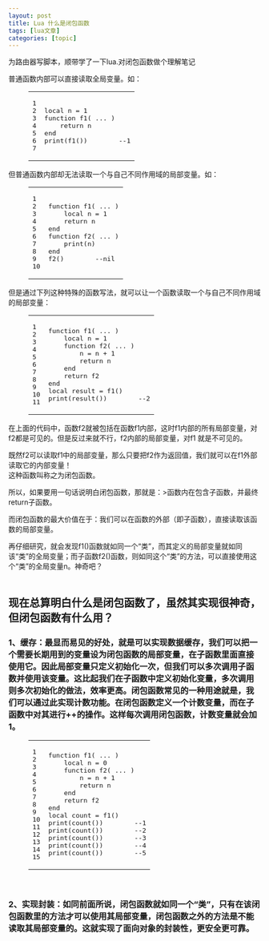 ```yaml
---
layout: post
title: Lua 什么是闭包函数 
tags: [lua文章]
categories: [topic]
---
```

<p>为路由器写脚本，顺带学了一下lua.对闭包函数做个理解笔记<br/></p>
<p>普通函数内部可以直接读取全局变量。如：<br/></p><figure class="highlight plain"><table><tbody><tr><td class="gutter"><pre><div class="line">1</div><div class="line">2</div><div class="line">3</div><div class="line">4</div><div class="line">5</div><div class="line">6</div><div class="line">7</div></pre></td><td class="code"><pre><div class="line">local n = 1</div><div class="line"></div><div class="line">function f1( ... )</div><div class="line">    return n</div><div class="line">end</div><div class="line"></div><div class="line">print(f1())        --1</div></pre></td></tr></tbody></table></figure><p></p>
<p>但普通函数内部却无法读取一个与自己不同作用域的局部变量。如：<br/></p><figure class="highlight plain"><table><tbody><tr><td class="gutter"><pre><div class="line">1</div><div class="line">2</div><div class="line">3</div><div class="line">4</div><div class="line">5</div><div class="line">6</div><div class="line">7</div><div class="line">8</div><div class="line">9</div><div class="line">10</div></pre></td><td class="code"><pre><div class="line">function f1( ... )</div><div class="line">    local n = 1</div><div class="line">    return n</div><div class="line">end</div><div class="line"></div><div class="line">function f2( ... )</div><div class="line">    print(n)</div><div class="line">end</div><div class="line"></div><div class="line">f2()        --nil</div></pre></td></tr></tbody></table></figure><p></p>
<p>但是通过下列这种特殊的函数写法，就可以让一个函数读取一个与自己不同作用域的局部变量：<br/></p><figure class="highlight plain"><table><tbody><tr><td class="gutter"><pre><div class="line">1</div><div class="line">2</div><div class="line">3</div><div class="line">4</div><div class="line">5</div><div class="line">6</div><div class="line">7</div><div class="line">8</div><div class="line">9</div><div class="line">10</div><div class="line">11</div></pre></td><td class="code"><pre><div class="line">function f1( ... )</div><div class="line">    local n = 1</div><div class="line">    function f2( ... )</div><div class="line">        n = n + 1</div><div class="line">        return n</div><div class="line">    end</div><div class="line">    return f2</div><div class="line">end</div><div class="line"></div><div class="line">local result = f1()</div><div class="line">print(result())        --2</div></pre></td></tr></tbody></table></figure><p></p>
<p>在上面的代码中，函数f2就被包括在函数f1内部，这时f1内部的所有局部变量，对f2都是可见的。但是反过来就不行，f2内部的局部变量，对f1 就是不可见的。</p>
<p>既然f2可以读取f1中的局部变量，那么只要把f2作为返回值，我们就可以在f1外部读取它的内部变量！<br/>这种函数叫称之为闭包函数。</p>
<p>所以，如果要用一句话说明白闭包函数，那就是：&gt;函数内在包含子函数，并最终return子函数。</p>
<p>而闭包函数的最大价值在于：我们可以在函数的外部（即子函数），直接读取该函数的局部变量。</p>
<p>再仔细研究，就会发现f1()函数就如同一个“类”，而其定义的局部变量就如同该“类”的全局变量；而子函数f2()函数，则如同这个“类”的方法，可以直接使用这个“类”的全局变量n。神奇吧？<br/><br/></p>
<h2 id="现在总算明白什么是闭包函数了，虽然其实现很神奇，但闭包函数有什么用？"><a href="#现在总算明白什么是闭包函数了，虽然其实现很神奇，但闭包函数有什么用？" class="headerlink" title="现在总算明白什么是闭包函数了，虽然其实现很神奇，但闭包函数有什么用？"></a>现在总算明白什么是闭包函数了，虽然其实现很神奇，但闭包函数有什么用？</h2><h3 id="1、缓存：最显而易见的好处，就是可以实现数据缓存，我们可以把一个需要长期用到的变量设为闭包函数的局部变量，在子函数里面直接使用它。因此局部变量只定义初始化一次，但我们可以多次调用子函数并使用该变量。这比起我们在子函数中定义初始化变量，多次调用则多次初始化的做法，效率更高。闭包函数常见的一种用途就是，我们可以通过此实现计数功能。在闭包函数定义一个计数变量，而在子函数中对其进行-的操作。这样每次调用闭包函数，计数变量就会加1。"><a href="#1、缓存：最显而易见的好处，就是可以实现数据缓存，我们可以把一个需要长期用到的变量设为闭包函数的局部变量，在子函数里面直接使用它。因此局部变量只定义初始化一次，但我们可以多次调用子函数并使用该变量。这比起我们在子函数中定义初始化变量，多次调用则多次初始化的做法，效率更高。闭包函数常见的一种用途就是，我们可以通过此实现计数功能。在闭包函数定义一个计数变量，而在子函数中对其进行-的操作。这样每次调用闭包函数，计数变量就会加1。" class="headerlink" title="1、缓存：最显而易见的好处，就是可以实现数据缓存，我们可以把一个需要长期用到的变量设为闭包函数的局部变量，在子函数里面直接使用它。因此局部变量只定义初始化一次，但我们可以多次调用子函数并使用该变量。这比起我们在子函数中定义初始化变量，多次调用则多次初始化的做法，效率更高。闭包函数常见的一种用途就是，我们可以通过此实现计数功能。在闭包函数定义一个计数变量，而在子函数中对其进行++的操作。这样每次调用闭包函数，计数变量就会加1。"></a>1、缓存：最显而易见的好处，就是可以实现数据缓存，我们可以把一个需要长期用到的变量设为闭包函数的局部变量，在子函数里面直接使用它。因此局部变量只定义初始化一次，但我们可以多次调用子函数并使用该变量。这比起我们在子函数中定义初始化变量，多次调用则多次初始化的做法，效率更高。闭包函数常见的一种用途就是，我们可以通过此实现计数功能。在闭包函数定义一个计数变量，而在子函数中对其进行++的操作。这样每次调用闭包函数，计数变量就会加1。</h3><figure class="highlight plain"><table><tbody><tr><td class="gutter"><pre><div class="line">1</div><div class="line">2</div><div class="line">3</div><div class="line">4</div><div class="line">5</div><div class="line">6</div><div class="line">7</div><div class="line">8</div><div class="line">9</div><div class="line">10</div><div class="line">11</div><div class="line">12</div><div class="line">13</div><div class="line">14</div><div class="line">15</div></pre></td><td class="code"><pre><div class="line">function f1( ... )</div><div class="line">    local n = 0</div><div class="line">    function f2( ... )</div><div class="line">        n = n + 1</div><div class="line">        return n</div><div class="line">    end</div><div class="line">    return f2</div><div class="line">end</div><div class="line"></div><div class="line">local count = f1()</div><div class="line">print(count())        --1</div><div class="line">print(count())        --2</div><div class="line">print(count())        --3</div><div class="line">print(count())        --4</div><div class="line">print(count())        --5</div></pre></td></tr></tbody></table></figure>
<p><br/></p>
<h3 id="2、实现封装：如同前面所说，闭包函数就如同一个“类”，只有在该闭包函数里的方法才可以使用其局部变量，闭包函数之外的方法是不能读取其局部变量的。这就实现了面向对象的封装性，更安全更可靠。"><a href="#2、实现封装：如同前面所说，闭包函数就如同一个“类”，只有在该闭包函数里的方法才可以使用其局部变量，闭包函数之外的方法是不能读取其局部变量的。这就实现了面向对象的封装性，更安全更可靠。" class="headerlink" title="2、实现封装：如同前面所说，闭包函数就如同一个“类”，只有在该闭包函数里的方法才可以使用其局部变量，闭包函数之外的方法是不能读取其局部变量的。这就实现了面向对象的封装性，更安全更可靠。"></a>2、实现封装：如同前面所说，闭包函数就如同一个“类”，只有在该闭包函数里的方法才可以使用其局部变量，闭包函数之外的方法是不能读取其局部变量的。这就实现了面向对象的封装性，更安全更可靠。</h3>